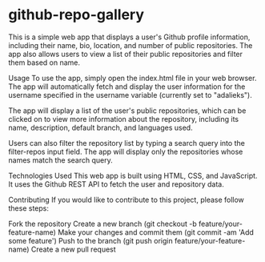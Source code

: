 # github-repo-gallery
This is a simple web app that displays a user's Github profile information, including their name, bio, location, and number of public repositories. The app also allows users to view a list of their public repositories and filter them based on name.

Usage
To use the app, simply open the index.html file in your web browser. The app will automatically fetch and display the user information for the username specified in the username variable (currently set to "adalieks").

The app will display a list of the user's public repositories, which can be clicked on to view more information about the repository, including its name, description, default branch, and languages used.

Users can also filter the repository list by typing a search query into the filter-repos input field. The app will display only the repositories whose names match the search query.

Technologies Used
This web app is built using HTML, CSS, and JavaScript. It uses the Github REST API to fetch the user and repository data.

Contributing
If you would like to contribute to this project, please follow these steps:

Fork the repository
Create a new branch (git checkout -b feature/your-feature-name)
Make your changes and commit them (git commit -am 'Add some feature')
Push to the branch (git push origin feature/your-feature-name)
Create a new pull request
